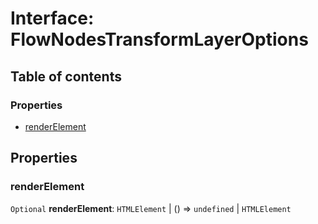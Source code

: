 # Interface: FlowNodesTransformLayerOptions

## Table of contents

### Properties

* [renderElement](/auto-docs/renderer/interfaces/FlowNodesTransformLayerOptions.md#renderelement)

## Properties

### renderElement

`Optional` **renderElement**: `HTMLElement` | () => `undefined` | `HTMLElement`
